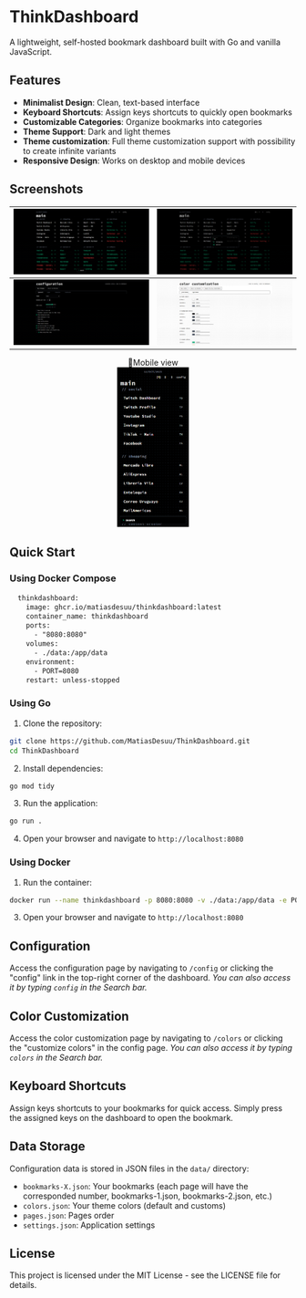 # ThinkDashboard

A lightweight, self-hosted bookmark dashboard built with Go and vanilla JavaScript.

## Features

- **Minimalist Design**: Clean, text-based interface
- **Keyboard Shortcuts**: Assign keys shortcuts to quickly open bookmarks
- **Customizable Categories**: Organize bookmarks into categories
- **Theme Support**: Dark and light themes
- **Theme customization**: Full theme customization support with possibility to create infinite variants
- **Responsive Design**: Works on desktop and mobile devices

## Screenshots

| ![1](screenshots/1.png) | ![2](screenshots/2.png) |
|--------------------------|--------------------------|
| ![3](screenshots/3.png) | ![5](screenshots/5.png) |

<p align="center">
  📱Mobile view<br>
  <img src="screenshots/4.png" width="25%">
</p>



## Quick Start

### Using Docker Compose

```services:
  thinkdashboard:
    image: ghcr.io/matiasdesuu/thinkdashboard:latest
    container_name: thinkdashboard
    ports:
      - "8080:8080"
    volumes:
      - ./data:/app/data
    environment:
      - PORT=8080
    restart: unless-stopped
```


### Using Go

1. Clone the repository:
```bash
git clone https://github.com/MatiasDesuu/ThinkDashboard.git
cd ThinkDashboard
```

2. Install dependencies:
```bash
go mod tidy
```

3. Run the application:
```bash
go run .
```

4. Open your browser and navigate to `http://localhost:8080`

### Using Docker

1. Run the container:
```bash
docker run --name thinkdashboard -p 8080:8080 -v ./data:/app/data -e PORT=8080 --restart unless-stopped ghcr.io/matiasdesuu/thinkdashboard:latest
```

3. Open your browser and navigate to `http://localhost:8080`

## Configuration

Access the configuration page by navigating to `/config` or clicking the "config" link in the top-right corner of the dashboard.
*You can also access it by typing `config` in the Search bar.*

## Color Customization

Access the color customization page by navigating to `/colors` or clicking the "customize colors" in the config page.
*You can also access it by typing `colors` in the Search bar.*


## Keyboard Shortcuts

Assign keys shortcuts to your bookmarks for quick access. Simply press the assigned keys on the dashboard to open the bookmark.

## Data Storage

Configuration data is stored in JSON files in the `data/` directory:
- `bookmarks-X.json`: Your bookmarks (each page will have the corresponded number, bookmarks-1.json, bookmarks-2.json, etc.)
- `colors.json`: Your theme colors (default and customs)
- `pages.json`: Pages order
- `settings.json`: Application settings


## License

This project is licensed under the MIT License - see the LICENSE file for details.